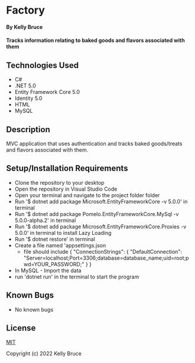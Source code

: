# Factory
 
#### By **Kelly Bruce**
 
#### Tracks information relating to baked goods and flavors associated with them
 
## Technologies Used
 
* C#
* .NET 5.0
* Entity Framework Core 5.0
* Identity 5.0
* HTML
* MySQL

 
## Description
MVC application that uses authentication and tracks baked goods/treats and flavors associated with them. 


 
## Setup/Installation Requirements


* Clone the repository to your desktop
* Open the repository in Visual Studio Code
* Open your terminal and navigate to the project folder folder
* Run '$ dotnet add package Microsoft.EntityFrameworkCore -v 5.0.0' in terminal
* Run '$ dotnet add package Pomelo.EntityFrameworkCore.MySql -v 5.0.0-alpha.2' in terminal
* Run '$ dotnet add package Microsoft.EntityFrameworkCore.Proxies -v 5.0.0' in terminal to install Lazy Loading
* Run '$ dotnet restore' in terminal
* Create a file named 'appsettings.json
  * file should include {
  "ConnectionStrings": {
      "DefaultConnection": "Server=localhost;Port=3306;database=database_name;uid=root;pwd=YOUR_PASSWORD;"
  }
} 
* In MySQL - Import the data 
* run 'dotnet run' in the terminal to start the program

 
## Known Bugs
 
* No known bugs

## License

[MIT](https://en.wikipedia.org/wiki/MIT_License)

Copyright (c) 2022 Kelly Bruce